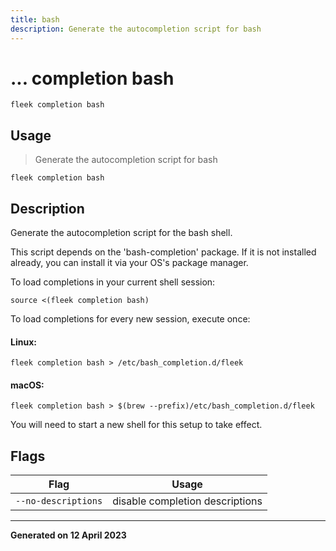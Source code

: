 ```yaml
---
title: bash
description: Generate the autocompletion script for bash
---
```


# ... completion bash
`fleek completion bash`

## Usage
> Generate the autocompletion script for bash

```shell
fleek completion bash
```

## Description


Generate the autocompletion script for the bash shell.

This script depends on the 'bash-completion' package.
If it is not installed already, you can install it via your OS's package manager.

To load completions in your current shell session:

	source <(fleek completion bash)

To load completions for every new session, execute once:

#### Linux:

	fleek completion bash > /etc/bash_completion.d/fleek

#### macOS:

	fleek completion bash > $(brew --prefix)/etc/bash_completion.d/fleek

You will need to start a new shell for this setup to take effect.



## Flags
|Flag|Usage|
|----|-----|
|`--no-descriptions`|disable completion descriptions|


---
**Generated on 12 April 2023**
